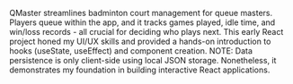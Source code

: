 QMaster streamlines badminton court management for queue masters. Players queue within the app, and it tracks games played, idle time, and win/loss records - all crucial for deciding who plays next. This early React project honed my UI/UX skills and provided a hands-on introduction to hooks (useState, useEffect) and component creation. NOTE: Data persistence is only client-side using local JSON storage. Nonetheless, it demonstrates my foundation in building interactive React applications.
